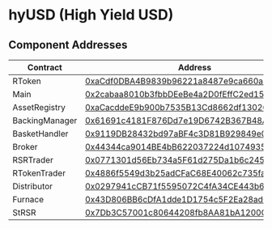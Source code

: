 # hyUSD (High Yield USD)
## Component Addresses
| Contract | Address | Implementation | Version |
| --- | --- | --- | --- |
| RToken | [0xaCdf0DBA4B9839b96221a8487e9ca660a48212be](https://etherscan.io/address/0xaCdf0DBA4B9839b96221a8487e9ca660a48212be) | [0x5643d5ac6b79ae8467cf2f416da6d465d8e7d9c1](https://etherscan.io/address/0x5643d5ac6b79ae8467cf2f416da6d465d8e7d9c1#code) | 2.1.0 |
| Main | [0x2cabaa8010b3fbbDEeBe4a2D0fEffC2ed155bf37](https://etherscan.io/address/0x2cabaa8010b3fbbDEeBe4a2D0fEffC2ed155bf37) | [0x143c35bfe04720394ebd18abeca83ea9d8bede2f](https://etherscan.io/address/0x143c35bfe04720394ebd18abeca83ea9d8bede2f#code) | 2.0.0 |
| AssetRegistry | [0xaCacddeE9b900b7535B13Cd8662df130265b8c78](https://etherscan.io/address/0xaCacddeE9b900b7535B13Cd8662df130265b8c78) | [0x5a004f70b2450e909b4048050c585549ab8afeb8](https://etherscan.io/address/0x5a004f70b2450e909b4048050c585549ab8afeb8#code) | 2.0.0 |
| BackingManager | [0x61691c4181F876Dd7e19D6742B367B48AA280ed3](https://etherscan.io/address/0x61691c4181F876Dd7e19D6742B367B48AA280ed3) | [0xa0d4b6ad503e776457dbf4695d462ddf8621a1cc](https://etherscan.io/address/0xa0d4b6ad503e776457dbf4695d462ddf8621a1cc#code) | 2.0.0 |
| BasketHandler | [0x9119DB28432bd97aBF4c3D81B929849e0490c7A6](https://etherscan.io/address/0x9119DB28432bd97aBF4c3D81B929849e0490c7A6) | [0x5c13b3b6f40ad4bf7aa4793f844ba24e85482030](https://etherscan.io/address/0x5c13b3b6f40ad4bf7aa4793f844ba24e85482030#code) | 2.1.0 |
| Broker | [0x44344ca9014BE4bB622037224d107493586f35ed](https://etherscan.io/address/0x44344ca9014BE4bB622037224d107493586f35ed) | [0x89209a52d085d975b14555f3e828f43fb7eaf3b7](https://etherscan.io/address/0x89209a52d085d975b14555f3e828f43fb7eaf3b7#code) | 2.1.0 |
| RSRTrader | [0x0771301d56Eb734a5F61d275Da1b6c2459a00dc7](https://etherscan.io/address/0x0771301d56Eb734a5F61d275Da1b6c2459a00dc7) | [](https://etherscan.io/address/#code) | 2.0.0 |
| RTokenTrader | [0x4886f5549d3b25adCFaC68E40062c735faf81378](https://etherscan.io/address/0x4886f5549d3b25adCFaC68E40062c735faf81378) | [](https://etherscan.io/address/#code) | 2.0.0 |
| Distributor | [0x0297941cCB71f5595072C4fA34CE443b6C5b47A0](https://etherscan.io/address/0x0297941cCB71f5595072C4fA34CE443b6C5b47A0) | [0xc78c5a84f30317b5f7d87170ec21dc73df38d569](https://etherscan.io/address/0xc78c5a84f30317b5f7d87170ec21dc73df38d569#code) | 2.0.0 |
| Furnace | [0x43D806BB6cDfA1dde1D1754c5F2Ea28adC3bc0E8](https://etherscan.io/address/0x43D806BB6cDfA1dde1D1754c5F2Ea28adC3bc0E8) | [](https://etherscan.io/address/#code) | 2.0.0 |
| StRSR | [0x7Db3C57001c80644208fb8AA81bA1200C7B0731d](https://etherscan.io/address/0x7Db3C57001c80644208fb8AA81bA1200C7B0731d) | [0xfda8c62d86e426d5fb653b6c44a455bb657b693f](https://etherscan.io/address/0xfda8c62d86e426d5fb653b6c44a455bb657b693f#code) | 2.1.0 |
        